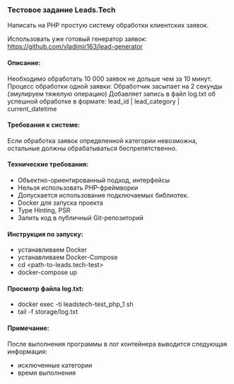 ### **Тестовое задание Leads.Tech**

Написать на PHP простую систему обработки клиентских заявок.

Использовать уже готовый генератор заявок:
https://github.com/vladimir163/lead-generator

#### **Описание:**

Необходимо обработать 10 000 заявок не дольше чем за 10 минут.
Процесс обработки одной заявки:
Обработчик засыпает на 2 секунды (эмулируем тяжелую операцию)
Добавляет запись в файл log.txt об успешной обработке в формате: 
lead_id | lead_category | current_datetime

#### **Требования к системе:**
Если обработка заявок определенной категории невозможна, остальные должны обрабатываться беспрепятственно.

#### **Технические требования:**
- Объектно-ориентированный подход, интерфейсы
- Нельзя использовать PHP-фреймворки
- Допускается использование подключаемых библиотек.
- Docker для запуска проекта
- Type Hinting, PSR
- Залить код в публичный Git-репозиторий

#### **Инструкция по запуску:**
- устанавливаем Docker
- устанавливаем Docker-Compose
- cd <path-to-leads.tech-test>
- docker-compose up

#### **Просмотр файла log.txt:**
- docker exec -ti leadstech-test_php_1 sh
- tail -f storage/log.txt

#### **Примечание:**
После выполнения программы в лог контейнера выводится следующая информация:
- исключенные категории
- время выполнения